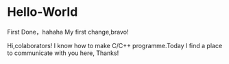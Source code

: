# Hello-World
First Done，hahaha
My first change,bravo!

Hi,colaborators!
I know how to make C/C++ programme.Today I find a place to communicate with you here, Thanks!
